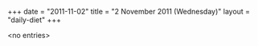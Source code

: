 +++
date = "2011-11-02"
title = "2 November 2011 (Wednesday)"
layout = "daily-diet"
+++


\<no entries\>

